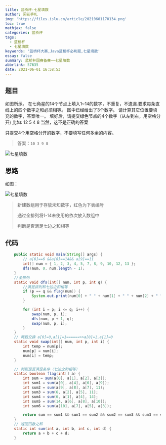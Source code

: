 ```yaml
---
title: 蓝桥杯-七星填数
author: 闲花手札
img: 'https://files.islu.cn/article/20210601170134.png'
toc: true
mathjax: false
categories: 蓝桥杯
tags:
  - 蓝桥杯
  - 七星填数
keywords: '蓝桥杯大赛,Java蓝桥杯必刷题,七星填数'
essay: false
summary: 蓝桥杯国赛备赛——七星填数
abbrlink: 57635
date: 2021-06-01 16:58:53
---
```


## 题目

如图所示。
在七角星的14个节点上填入1~14的数字，不重复，不遗漏.要求每条直线上的四个数字之和必须相等。
图中已经给出了3个数字。
请计算其它位置要填充的数字，答案唯一。
填好后，请提交绿色节点的4个数字（从左到右，用空格分开)
比如: 12 5 4 8
当然，这不是正确的答案

只提交4个用空格分开的数字，不要填写任何多余的内容。

> 答案：`10 3 9 8`

![七星填数](https://files.islu.cn/article/20210601170134.png)

## 思路

如图：

![七星填数](https://files.islu.cn/article/20210601170539.png)

> 新建数组用于存放未知数字，红色为下表编号
>
> 通过全排列将1-14未使用的依次放入数组中
>
> 判断是否满足七边之和相等

## 代码

```java
	public static void main(String[] args) {
		// a[0]==6 &&a[8]==14&& a[9]==11
		int[] num = { 1, 2, 3, 4, 5, 7, 8, 9, 10, 12, 13 };
		dfs(num, 0, num.length - 1);
	}
	//全排列
	static void dfs(int[] num, int p, int q) {
        //满足排列和七边之和相等
		if (p == q && flag(num)) {
			System.out.print(num[0] + " " + num[1] + " " + num[2] + " " + num[3]);
		}

		for (int i = p; i <= q; i++) {
			swap(num, p, i);
			dfs(num, p + 1, q);
			swap(num, p, i);
		}
	}
	// 两数交换 a[0]=0,a[1]=1======>>a[0]=1,a[1]=0
	static void swap(int[] num, int p, int i) {
		int temp = num[p];
		num[p] = num[i];
		num[i] = temp;
	}

	// 判断是否满足条件（七边之和相等）
	static boolean flag(int[] a) {
		int sum = sum(a[0], a[1], a[2], a[3]);
		int sum1 = sum(a[0], a[4], a[6], a[9]);
		int sum2 = sum(a[9], a[8], a[7], 11);
		int sum3 = sum(6, a[2], a[5], 11);
		int sum4 = sum(6, a[1], a[4], 14);
		int sum5 = sum(14, a[6], a[8], a[10]);
		int sum6 = sum(a[10], a[7], a[5], a[3]);

		return sum == sum1 && sum1 == sum2 && sum2 == sum3 && sum3 == sum4 && sum4 == sum5 && sum5 == sum6;
	}
	// 返回四数之和
	static int sum(int a, int b, int c, int d) {
		return a + b + c + d;
	}
```

